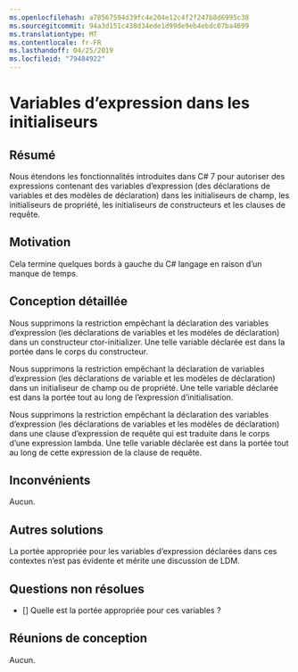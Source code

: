 ```yaml
---
ms.openlocfilehash: a78567594d39fc4e204e12c4f2f247b8d6995c38
ms.sourcegitcommit: 94a3d151c438d34ede1d99de9eb4ebdc07ba4699
ms.translationtype: MT
ms.contentlocale: fr-FR
ms.lasthandoff: 04/25/2019
ms.locfileid: "79484922"
---
```

# <a name="expression-variables-in-initializers"></a>Variables d’expression dans les initialiseurs

## <a name="summary"></a>Résumé
[summary]: #summary

Nous étendons les fonctionnalités introduites dans C# 7 pour autoriser des expressions contenant des variables d’expression (des déclarations de variables et des modèles de déclaration) dans les initialiseurs de champ, les initialiseurs de propriété, les initialiseurs de constructeurs et les clauses de requête.

## <a name="motivation"></a>Motivation
[motivation]: #motivation

Cela termine quelques bords à gauche du C# langage en raison d’un manque de temps.

## <a name="detailed-design"></a>Conception détaillée
[design]: #detailed-design

Nous supprimons la restriction empêchant la déclaration des variables d’expression (les déclarations de variables et les modèles de déclaration) dans un constructeur ctor-initializer. Une telle variable déclarée est dans la portée dans le corps du constructeur.

Nous supprimons la restriction empêchant la déclaration de variables d’expression (les déclarations de variable et les modèles de déclaration) dans un initialiseur de champ ou de propriété. Une telle variable déclarée est dans la portée tout au long de l’expression d’initialisation.

Nous supprimons la restriction empêchant la déclaration des variables d’expression (les déclarations de variables et les modèles de déclaration) dans une clause d’expression de requête qui est traduite dans le corps d’une expression lambda. Une telle variable déclarée est dans la portée tout au long de cette expression de la clause de requête.

## <a name="drawbacks"></a>Inconvénients
[drawbacks]: #drawbacks

Aucun.

## <a name="alternatives"></a>Autres solutions
[alternatives]: #alternatives

La portée appropriée pour les variables d’expression déclarées dans ces contextes n’est pas évidente et mérite une discussion de LDM.

## <a name="unresolved-questions"></a>Questions non résolues
[unresolved]: #unresolved-questions

- [] Quelle est la portée appropriée pour ces variables ?

## <a name="design-meetings"></a>Réunions de conception

Aucun.
